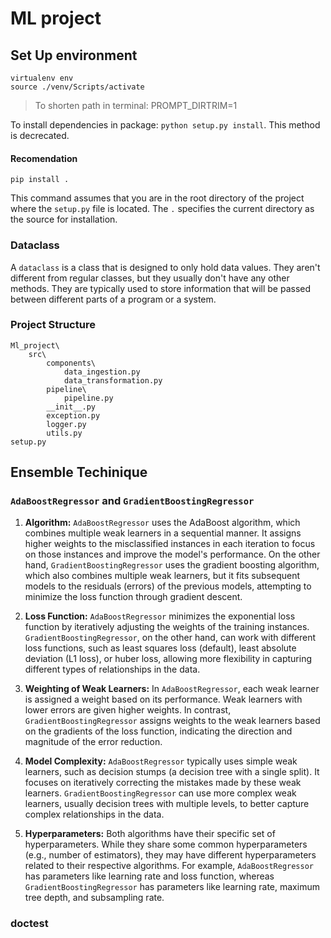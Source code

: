 # ML project

## Set Up environment
```
virtualenv env
source ./venv/Scripts/activate
```
> To shorten path in terminal: PROMPT_DIRTRIM=1

To install dependencies in package: `python setup.py install`. This method is decrecated.

#### Recomendation
```
pip install .
```
This command assumes that you are in the root directory of the project where the `setup.py` file is located. The `.` specifies the current directory as the source for installation.

### Dataclass
A `dataclass` is a class that is designed to only hold data values. They aren't different from regular classes, but they usually don't have any other methods. They are typically used to store information that will be passed between different parts of a program or a system.

### Project Structure
```
Ml_project\
    src\
        components\
            data_ingestion.py
            data_transformation.py
        pipeline\
            pipeline.py
        __init__.py
        exception.py
        logger.py
        utils.py
setup.py
```

## Ensemble Techinique
### `AdaBoostRegressor` and `GradientBoostingRegressor`
1. **Algorithm:** `AdaBoostRegressor` uses the AdaBoost algorithm, which combines multiple weak learners in a sequential manner. It assigns higher weights to the misclassified instances in each iteration to focus on those instances and improve the model's performance. On the other hand, `GradientBoostingRegressor` uses the gradient boosting algorithm, which also combines multiple weak learners, but it fits subsequent models to the residuals (errors) of the previous models, attempting to minimize the loss function through gradient descent.

2. **Loss Function:** `AdaBoostRegressor` minimizes the exponential loss function by iteratively adjusting the weights of the training instances. `GradientBoostingRegressor`, on the other hand, can work with different loss functions, such as least squares loss (default), least absolute deviation (L1 loss), or huber loss, allowing more flexibility in capturing different types of relationships in the data.

3. **Weighting of Weak Learners:** In `AdaBoostRegressor`, each weak learner is assigned a weight based on its performance. Weak learners with lower errors are given higher weights. In contrast, `GradientBoostingRegressor` assigns weights to the weak learners based on the gradients of the loss function, indicating the direction and magnitude of the error reduction.

4. **Model Complexity:** `AdaBoostRegressor` typically uses simple weak learners, such as decision stumps (a decision tree with a single split). It focuses on iteratively correcting the mistakes made by these weak learners. `GradientBoostingRegressor` can use more complex weak learners, usually decision trees with multiple levels, to better capture complex relationships in the data.

5. **Hyperparameters:** Both algorithms have their specific set of hyperparameters. While they share some common hyperparameters (e.g., number of estimators), they may have different hyperparameters related to their respective algorithms. For example, `AdaBoostRegressor` has parameters like learning rate and loss function, whereas `GradientBoostingRegressor` has parameters like learning rate, maximum tree depth, and subsampling rate.


### doctest